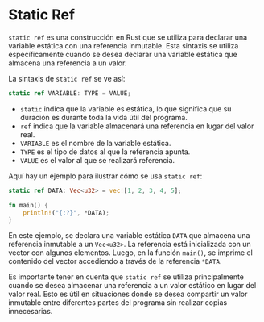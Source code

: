 # Static Ref

`static ref` es una construcción en Rust que se utiliza para declarar una variable estática con una referencia inmutable. Esta sintaxis se utiliza específicamente cuando se desea declarar una variable estática que almacena una referencia a un valor.

La sintaxis de `static ref` se ve así:

```rust
static ref VARIABLE: TYPE = VALUE;
```

* `static` indica que la variable es estática, lo que significa que su duración es durante toda la vida útil del programa.
* `ref` indica que la variable almacenará una referencia en lugar del valor real.
* `VARIABLE` es el nombre de la variable estática.
* `TYPE` es el tipo de datos al que la referencia apunta.
* `VALUE` es el valor al que se realizará referencia.

Aquí hay un ejemplo para ilustrar cómo se usa `static ref`:

```rust
static ref DATA: Vec<u32> = vec![1, 2, 3, 4, 5];

fn main() {
    println!("{:?}", *DATA);
}
```

En este ejemplo, se declara una variable estática `DATA` que almacena una referencia inmutable a un `Vec<u32>`. La referencia está inicializada con un vector con algunos elementos. Luego, en la función `main()`, se imprime el contenido del vector accediendo a través de la referencia `*DATA`.

Es importante tener en cuenta que `static ref` se utiliza principalmente cuando se desea almacenar una referencia a un valor estático en lugar del valor real. Esto es útil en situaciones donde se desea compartir un valor inmutable entre diferentes partes del programa sin realizar copias innecesarias.
